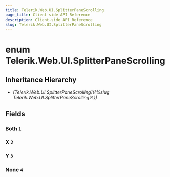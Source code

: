 ```yaml
---
title: Telerik.Web.UI.SplitterPaneScrolling
page_title: Client-side API Reference
description: Client-side API Reference
slug: Telerik.Web.UI.SplitterPaneScrolling
---
```


# enum Telerik.Web.UI.SplitterPaneScrolling

## Inheritance Hierarchy

* *[Telerik.Web.UI.SplitterPaneScrolling]({%slug Telerik.Web.UI.SplitterPaneScrolling%})*

## Fields

### Both `1`

### X `2`

### Y `3`

### None `4`



